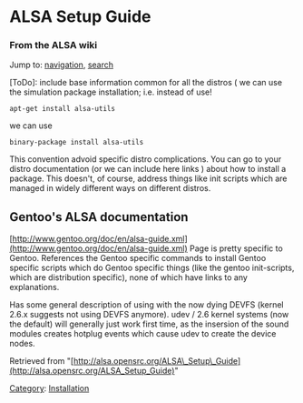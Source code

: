 ALSA Setup Guide
================

### From the ALSA wiki

Jump to: [navigation](#mw-head), [search](#p-search)

[ToDo]: include base information common for all the distros ( we can use
the simulation package installation; i.e. instead of use!

    apt-get install alsa-utils 

we can use

    binary-package install alsa-utils

This convention advoid specific distro complications. You can go to your
distro documentation (or we can include here links ) about how to
install a package. This doesn't, of course, address things like init
scripts which are managed in widely different ways on different distros.

Gentoo's ALSA documentation
---------------------------

[http://www.gentoo.org/doc/en/alsa-guide.xml](http://www.gentoo.org/doc/en/alsa-guide.xml)
Page is pretty specific to Gentoo. References the Gentoo specific
commands to install Gentoo specific scripts which do Gentoo specific
things (like the gentoo init-scripts, which are distribution specific),
none of which have links to any explanations.

Has some general description of using with the now dying DEVFS (kernel
2.6.x suggests not using DEVFS anymore). udev / 2.6 kernel systems (now
the default) will generally just work first time, as the insersion of
the sound modules creates hotplug events which cause udev to create the
device nodes.

Retrieved from
"[http://alsa.opensrc.org/ALSA\_Setup\_Guide](http://alsa.opensrc.org/ALSA_Setup_Guide)"

[Category](/Special:Categories "Special:Categories"):
[Installation](/Category:Installation "Category:Installation")

